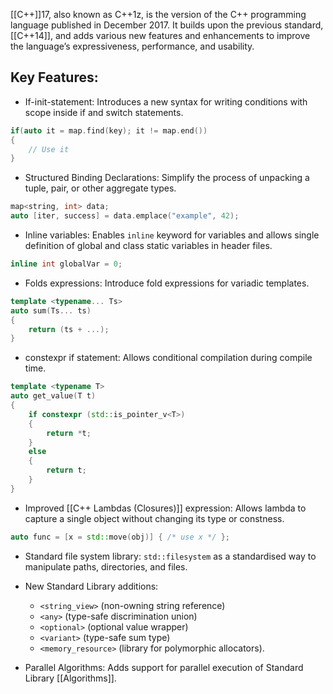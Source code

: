 [[C++]]17, also known as C++1z, is the version of the C++ programming language published in December 2017. It builds upon the previous standard, [[C++14]], and adds various new features and enhancements to improve the language’s expressiveness, performance, and usability.

## Key Features:

- If-init-statement: Introduces a new syntax for writing conditions with scope inside if and switch statements.

```cpp
if(auto it = map.find(key); it != map.end())
{
    // Use it
}
```

- Structured Binding Declarations: Simplify the process of unpacking a tuple, pair, or other aggregate types.

```cpp
map<string, int> data;
auto [iter, success] = data.emplace("example", 42);
```

- Inline variables: Enables `inline` keyword for variables and allows single definition of global and class static variables in header files.

```cpp
inline int globalVar = 0;
```

- Folds expressions: Introduce fold expressions for variadic templates.

```cpp
template <typename... Ts>
auto sum(Ts... ts)
{
    return (ts + ...);
}
```

- constexpr if statement: Allows conditional compilation during compile time.

```cpp
template <typename T>
auto get_value(T t)
{
    if constexpr (std::is_pointer_v<T>)
    {
        return *t;
    }
    else
    {
        return t;
    }
}
```

- Improved [[C++ Lambdas (Closures)]] expression: Allows lambda to capture a single object without changing its type or constness.

```cpp
auto func = [x = std::move(obj)] { /* use x */ };
```

- Standard file system library: `std::filesystem` as a standardised way to manipulate paths, directories, and files.

- New Standard Library additions: 
	- `<string_view>` (non-owning string reference)
	- `<any>` (type-safe discrimination union)
	- `<optional>` (optional value wrapper)
	- `<variant>` (type-safe sum type)
	- `<memory_resource>` (library for polymorphic allocators).

- Parallel Algorithms: Adds support for parallel execution of Standard Library [[Algorithms]].